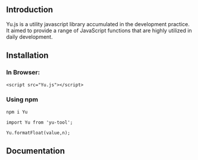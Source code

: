 ## Introduction

Yu.js is a utility javascript library accumulated in the development practice. It aimed to  provide a range of JavaScript functions that are highly utilized in daily development.

## Installation

### In Browser:

```
<script src="Yu.js"></script>
```

### Using npm

```
npm i Yu
```

```
import Yu from 'yu-tool';

Yu.formatFloat(value,n);
```

## Documentation

